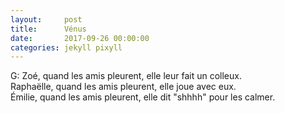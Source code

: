 ```yaml
---
layout:     post
title:      Vénus
date:       2017-09-26 00:00:00
categories: jekyll pixyll
---
```

G:  Zoé, quand les amis pleurent, elle leur fait un colleux.  
  Raphaëlle, quand les amis pleurent, elle joue avec eux.  
  Émilie, quand les amis pleurent, elle dit "shhhh" pour les calmer.
  
